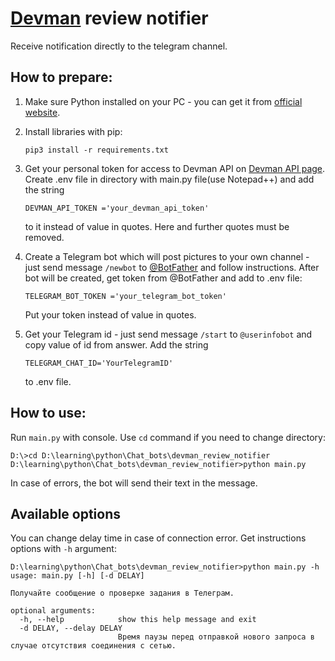 # [Devman](https://dvmn.org/modules/) review notifier

Receive notification directly to the telegram channel.
 
## How to prepare:
1. Make sure Python installed on your PC - you can get it from [official website](https://www.python.org/).
   

2. Install libraries with pip:
    ```
    pip3 install -r requirements.txt
    ```
   
3. Get your personal token for access to Devman API on [Devman API page](https://dvmn.org/api/docs/). 
   Create .env file in directory with main.py file(use Notepad++) and add the string
    ```
    DEVMAN_API_TOKEN ='your_devman_api_token'
    ```
    to it instead of value in quotes. Here and further quotes must be removed.

  
4. Create a Telegram bot which will post pictures to your own channel - just send message `/newbot` to [@BotFather](https://telegram.me/BotFather) and follow instructions.
    After bot will be created, get token from @BotFather and add to .env file:
    ```
    TELEGRAM_BOT_TOKEN ='your_telegram_bot_token'
    ```
    Put your token instead of value in quotes.

   
5. Get your Telegram id - just send message `/start` to `@userinfobot` and copy value of id from answer.
    Add the string
    ```
    TELEGRAM_CHAT_ID='YourTelegramID'
    ```
    to .env file.
   
## How to use:
Run `main.py` with console. Use `cd` command if you need to change directory:
```
D:\>cd D:\learning\python\Chat_bots\devman_review_notifier
D:\learning\python\Chat_bots\devman_review_notifier>python main.py
```
In case of errors, the bot will send their text in the message.

## Available options
You can change delay time in case of connection error.
Get instructions options with `-h` argument:
```
D:\learning\python\Chat_bots\devman_review_notifier>python main.py -h
usage: main.py [-h] [-d DELAY]

Получайте сообщение о проверке задания в Телеграм.

optional arguments:
  -h, --help            show this help message and exit
  -d DELAY, --delay DELAY
                        Время паузы перед отправкой нового запроса в случае отсутствия соединения с сетью.

```
